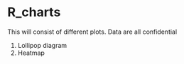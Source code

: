 # R_charts
This will consist of different plots. Data are all confidential
1. Lollipop diagram
2. Heatmap
